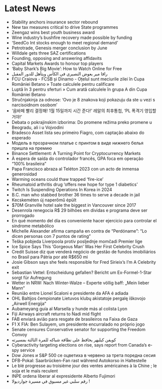 # Latest News
-  Stability anchors insurance sector rebound
-  New tax measures critical to drive State programmes
-  Zeengaz wins best youth business award
-  Wine industry’s bushfire recovery made possible by funding
-  ‘SeedCo Int stocks enough to meet regional demand’
-  Petrotrade, Genesis merger conclusion by June
-  Willdale gets three SAZ certifications
-  Founding, opposing and answering affidavits
-  Capital Markets Awards to honour top players
-  ‘Baby Shark’s Big Movie’: How to Watch Online for Free
-  رافا مير يعوض النصيري في الكأس ويتأهل للدور المقبل
-  FCU Craiova - FCSB și Dinamo - Oțelul sunt meciurile zilei în Cupa României Betano » Toate calculele pentru calificare
-  Luptă în 3 pentru sferturi » Cum arată calculele în grupa A din Cupa României Betano
-  Stručnjakinja za odnose: ‘Ovo je 8 znakova koji pokazuju da ste u vezi s narcisoidnom osobom’
-  ‘음바페 빨리 결정해! 1월 15일까지 시간 준다!’ 레알의 최후통첩, ‘PL 폭격기 영입할 거야!’
-  Debata o pokrajinskim izborima: Do promene režima preko promene u Beogradu, ali i u Vojvodini
-  Bradesco Asset lista seu primeiro Fiagro, com captação abaixo do esperado
-  Модель в прозрачном платье с принтом в виде нижнего белья пришла на премию
-  Binance Settlement: A Turning Point for Cryptocurrency Markets
-  À espera de saída do controlador francês, GPA foca em operação “100% brasileira”
-  Papa Francisco abraza al Teléton 2023 con un acto de inmensa generosidad
-  Warming oceans could thaw trapped ‘fire-ice’
-  Rheumatoid arthritis drug ‘offers new hope for type 1 diabetics’
-  Twitch Is Suspending Operations In Korea in 2024
-  B.C. man who stabbed brother 36 times to serve a decade in jail
-  Kecskeméten új naperőmű épült
-  $70M Granville hotel sale the biggest in Vancouver since 2017
-  Desenrola renegocia R$ 29 bilhões em dívidas e programa deve ser prorrogado
-  En qué momento del día es conveniente hacer ejercicio para controlar el síndrome metabólico
-  Michelle Alexander afirma campaña en contra de “Perdóname”: “Lo dicen personas con 7 puntos de rating”
-  Teška pobjeda Liverpoola protiv posljednje momčadi Premier lige
-  Ice Spice Says This ‘Gorgeous Man’ Was Her First Celebrity Crush
-  Credit Suisse diz que venderá negócio de gestão de fundos imobiliários no Brasil para Pátria por até R$650 mi
-  Josie Gibson says she feels responsible for Fred Sirieix’s I’m A Celebrity exit
-  Sebastian Vettel: Entscheidung gefallen? Bericht um Ex-Formel-1-Star sorgt für Aufregung
-  Wetter in NRW: Nach Winter-Walze – Experte völlig baff: „Mein lieber Mann“
-  Reunião entre Lionel Scaloni e presidente da AFA é adiada
-  OHL Baltijos čempionate Lietuvos klubų akistatoje pergalę iškovojo „Airwell Energija“
-  Aubameyang guía al Marsella y hunde más al colista Lyon
-  Fiji Airways aircraft returns to Nadi mid flight
-  FAB enviará avião para resgate de brasileiros na Faixa de Gaza
-  F1 X FIA: Ben Sulayem, um presidente encurralado no próprio jogo
-  Senate censures Conservative senator for supporting the Freedom Convoy
-  كويفن كيليهر يحافظ على نظافة شباكه للمرة الثالثة بمسيرته
-  Cyberactivity targeting elections on rise, says report from Canada’s e-spy service
-  Dow Jones и S&P 500 се оцветиха в червено за трета поредна сесия
-  DFB-Pokal: Saarbrücken-Fan rast während Autokorso in Haltestelle
-  Le blé progresse au troisième jour des ventes américaines à la Chine ; le soja et le maïs reculent
-  INPE ordena liberar al expresidente Alberto Fujimori
-  رقم سلبي غير مسبوق في مسيرة جوارديولا !
